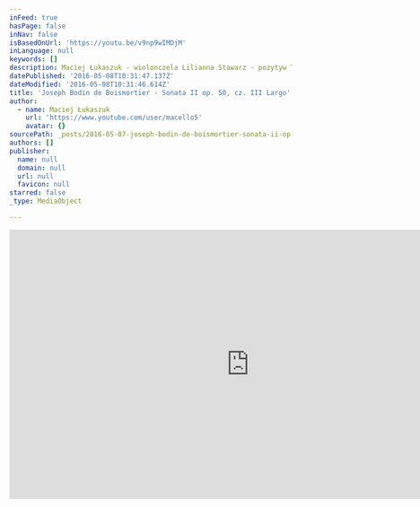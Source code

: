 ```yaml
---
inFeed: true
hasPage: false
inNav: false
isBasedOnUrl: 'https://youtu.be/v9np9wIMDjM'
inLanguage: null
keywords: []
description: Maciej Łukaszuk - wiolonczela Lilianna Stawarz - pozytyw Tomasz Pokrzywiński - wiolonczela
datePublished: '2016-05-08T10:31:47.137Z'
dateModified: '2016-05-08T10:31:46.614Z'
title: 'Joseph Bodin de Boismortier - Sonata II op. 50, cz. III Largo'
author:
  - name: Maciej Łukaszuk
    url: 'https://www.youtube.com/user/macello5'
    avatar: {}
sourcePath: _posts/2016-05-07-joseph-bodin-de-boismortier-sonata-ii-op-50-cz-iii-larg.md
authors: []
publisher:
  name: null
  domain: null
  url: null
  favicon: null
starred: false
_type: MediaObject

---
```

<iframe src="https://cdn.embedly.com/widgets/media.html?src=https%3A%2F%2Fwww.youtube.com%2Fembed%2Fv9np9wIMDjM%3Ffeature%3Doembed&amp;url=https%3A%2F%2Fwww.youtube.com%2Fwatch%3Fv%3Dv9np9wIMDjM%26feature%3Dyoutu.be&amp;image=https%3A%2F%2Fi.ytimg.com%2Fvi%2Fv9np9wIMDjM%2Fhqdefault.jpg&amp;key=b7d04c9b404c499eba89ee7072e1c4f7&amp;type=text%2Fhtml&amp;schema=youtube" width="854" height="480" scrolling="no" frameborder="0" allowfullscreen="" style=""></iframe>